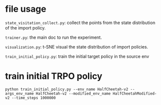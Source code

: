 # file usage

``state_visitation_collect.py``: collect the points from the state distribution of the import policy.

``trainer.py``: the main doc to run the experiment.

``visualization.py``: t-SNE visual the state distribution of import policies.

``train_initial_policy.py``: train the initial target policy in the source env

# train initial TRPO policy

`python train_initial_policy.py --env_name HalfCheetah-v2 --args_env_name HalfCheetah-v2 --modified_env_name HalfCheetahModified-v2 --time_steps 1000000`
